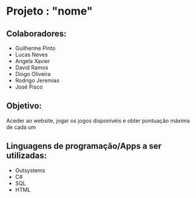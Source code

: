 # Projeto : "nome"

## Colaboradores:
- Guilherme Pinto
- Lucas Neves
- Angela Xavier
- David Ramos
- Diogo Oliveira
- Rodrigo Jeremias
- José Pisco

## Objetivo: 
Aceder ao website, jogar os jogos disponivéis e obter pontuação máxima de cada um 

## Linguagens de programação/Apps a ser utilizadas:
 - Outsystems
 - C#
 - SQL
 - HTML
